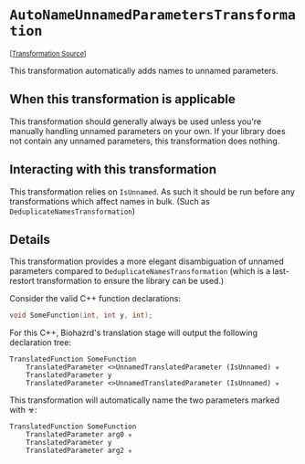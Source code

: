 `AutoNameUnnamedParametersTransformation`
===================================================================================================

<small>\[[Transformation Source](../../Biohazrd.Transformation/Common/AutoNameUnnamedParametersTransformation.cs)\]</small>

This transformation automatically adds names to unnamed parameters.

## When this transformation is applicable

This transformation should generally always be used unless you're manually handling unnamed parameters on your own. If your library does not contain any unnamed parameters, this transformation does nothing.

## Interacting with this transformation

This transformation relies on `IsUnnamed`. As such it should be run before any transformations which affect names in bulk. (Such as `DeduplicateNamesTransformation`)

## Details

This transformation provides a more elegant disambiguation of unnamed parameters compared to `DeduplicateNamesTransformation` (which is a last-restort transformation to ensure the library can be used.)

Consider the valid C++ function declarations:

```cpp
void SomeFunction(int, int y, int);
```

For this C++, Biohazrd's translation stage will output the following declaration tree:

```
TranslatedFunction SomeFunction
    TranslatedParameter <>UnnamedTranslatedParameter (IsUnnamed) ☣
    TranslatedParameter y
    TranslatedParameter <>UnnamedTranslatedParameter (IsUnnamed) ☣
```

This transformation will automatically name the two parameters marked with ☣:

```
TranslatedFunction SomeFunction
    TranslatedParameter arg0 ☣
    TranslatedParameter y
    TranslatedParameter arg2 ☣
```
